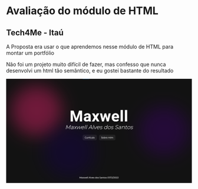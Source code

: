 # Avaliação do módulo de HTML

## Tech4Me - Itaú

<p>
A Proposta era usar o que aprendemos nesse módulo de HTML para montar um portfólio
</p>

<p>Não foi um projeto muito difícil de fazer, mas confesso que nunca desenvolvi um html tão semântico, e eu gostei bastante do resultado</p>

![Print](./img/print.png)